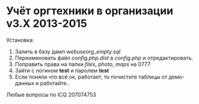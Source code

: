 # Учёт оргтехники в организации v3.X 2013-2015

Установка:

1. Залить в базу дамп _webuseorg_empty.sql_
2. Переименовать файл _config.php.dist_ в _config.php_ и отредактировать.
3. Поправить права на папки _files_, _photo_, _maps_ на 0777
4. Зайти с логином **test** и паролем **test**
5. Если поняли что всё ок, работает, то почистите таблицы от демо-данных и работайте..

Любые вопросы по ICQ 207074753
